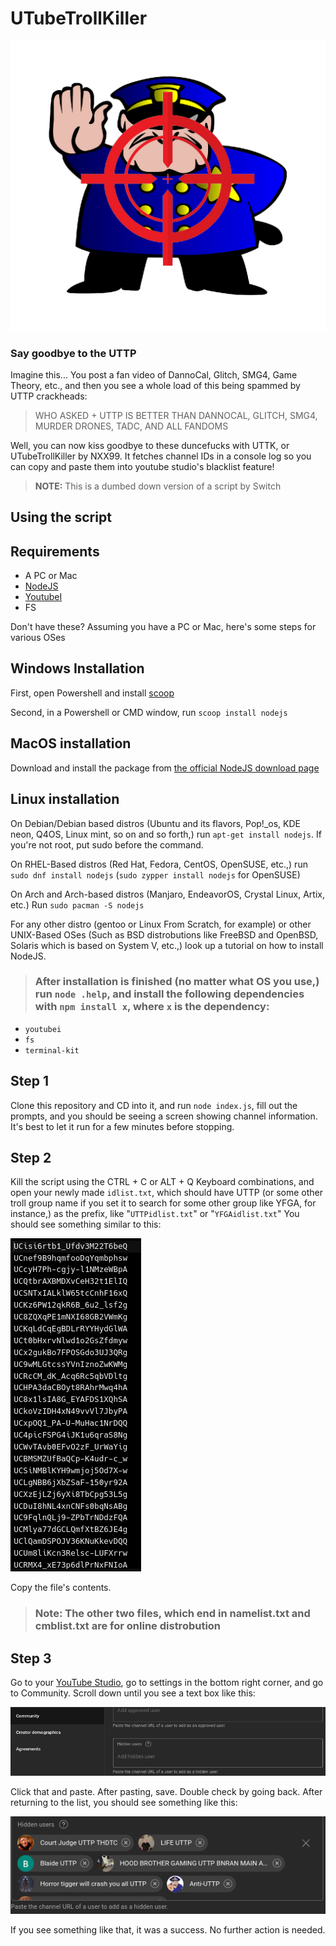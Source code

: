 # UTubeTrollKiller

![UTubeTrollKiller Logo](images/uttklogo.png)

### Say goodbye to the UTTP

Imagine this... You post a fan video of DannoCal, Glitch, SMG4, Game Theory, etc., and then you see a whole load of this being spammed by UTTP crackheads:

> WHO ASKED + UTTP IS BETTER THAN DANNOCAL, GLITCH, SMG4, MURDER DRONES, TADC, AND ALL FANDOMS

Well, you can now kiss goodbye to these duncefucks with UTTK, or UTubeTrollKiller by NXX99. It fetches channel IDs in a console log so you can copy and paste them into youtube studio's blacklist feature!

> **NOTE:** This is a dumbed down version of a script by Switch


## Using the script

## Requirements

* A PC or Mac
* [NodeJS](https://nodejs.org)
* [YoutubeI](https://www.npmjs.com/package/youtubei)
* FS
  
Don't have these? Assuming you have a PC or Mac, here's some steps for various OSes

## Windows Installation

First, open Powershell and install [scoop](https://scoop.sh/)

Second, in a Powershell or CMD window, run `scoop install nodejs`

## MacOS installation

Download and install the package from [the official NodeJS download page](https://nodejs.org/en/download)

## Linux installation

On Debian/Debian based distros (Ubuntu and its flavors, Pop!_os, KDE neon, Q4OS, Linux mint, so on and so forth,) run `apt-get install nodejs`. If you're not root, put sudo before the command.

On RHEL-Based distros (Red Hat, Fedora, CentOS, OpenSUSE, etc.,) run `sudo dnf install nodejs` (`sudo zypper install nodejs` for OpenSUSE)

On Arch and Arch-based distros (Manjaro, EndeavorOS, Crystal Linux, Artix, etc.) Run `sudo pacman -S nodejs`

For any other distro (gentoo or Linux From Scratch, for example) or other UNIX-Based OSes (Such as BSD distrobutions like FreeBSD and OpenBSD, Solaris which is based on System V, etc.,) look up a tutorial on how to install NodeJS.

> ### After installation is finished (no matter what OS you use,) run `node .help`, and install the following dependencies with `npm install x`, where `x` is the dependency:

* `youtubei`
* `fs`
* `terminal-kit`



## Step 1

Clone this repository and CD into it, and run `node index.js`, fill out the prompts, and you should be seeing a screen showing channel information. It's best to let it run for a few minutes before stopping.

## Step 2

Kill the script using the CTRL + C or ALT + Q Keyboard combinations, and open your newly made `idlist.txt`, which should have UTTP (or some other troll group name if you set it to search for some other group like YFGA, for instance,) as the prefix, like "`UTTPidlist.txt`" or "`YFGAidlist.txt`" You should see something similar to this:

![Sample screenshot of an idlist.txt file](images/steps/01.png)

Copy the file's contents.

> ### Note: The other two files, which end in namelist.txt and cmblist.txt are for online distrobution
## Step 3

Go to your [YouTube Studio](https://studio.youtube.com), go to settings in the bottom right corner, and go to Community. Scroll down until you see a text box like this:

![Screenshot of an empty hidden users list box](images/steps/02.png)

Click that and paste. After pasting, save. Double check by going back. After returning to the list, you should see something like this:

![Sample screenshot of a full hidden channels list](images/steps/03.png)

If you see something like that, it was a success. No further action is needed.

